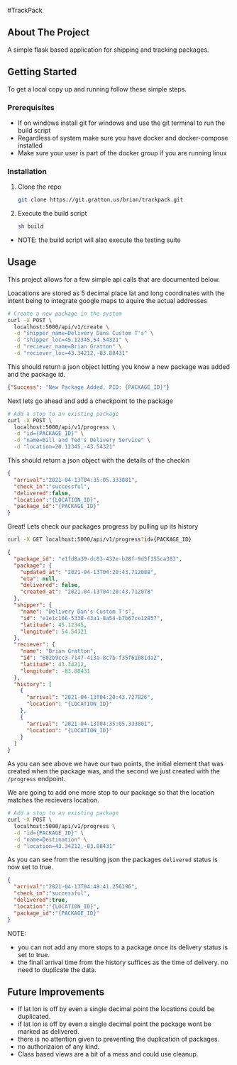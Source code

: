 #TrackPack

<!-- ABOUT THE PROJECT -->
## About The Project
A simple flask based application for shipping and tracking packages.

<!-- GETTING STARTED -->
## Getting Started

To get a local copy up and running follow these simple steps.

### Prerequisites
* If on windows install git for windows and use the git terminal to run the build script
* Regardless of system make sure you have docker and docker-compose installed
* Make sure your user is part of the docker group if you are running linux

### Installation

1. Clone the repo
   ```sh
   git clone https://git.gratton.us/brian/trackpack.git
   ```
2. Execute the build script
   ```sh
   sh build
   ```
* NOTE: the build script will also execute the testing suite



<!-- USAGE EXAMPLES -->
## Usage

This project allows for a few simple api calls that are documented below.

Loacations are stored as 5 decimal place lat and long coordinates
with the intent being to integrate google maps to aquire the actual addresses
```sh
# Create a new package in the system
curl -X POST \
  localhost:5000/api/v1/create \
  -d "shipper_name=Delivery Dans Custom T's" \
  -d "shipper_loc=45.12345,54.54321" \
  -d "reciever_name=Brian Gratton" \
  -d "reciever_loc=43.34212,-83.88431"
```
This should return a json object letting you know a new package was added
and the package id.
```json
{"Success": "New Package Added, PID: {PACKAGE_ID}"}
```

Next lets go ahead and add a checkpoint to the package
```sh
# Add a stop to an existing package
curl -X POST \
  localhost:5000/api/v1/progress \
  -d "id={PACKAGE_ID}" \
  -d "name=Bill and Ted's Delivery Service" \
  -d "location=20.12345,-43.54321"
```

This should return a json object with the details of the checkin
```json
{
  "arrival":"2021-04-13T04:35:05.333801",
  "check_in":"successful",
  "delivered":false,
  "location":"{LOCATION_ID}",
  "package_id":"{PACKAGE_ID}"
}
```

Great! Lets check our packages progress by pulling up its history
```sh
curl -X GET localhost:5000/api/v1/progress?id={PACKAGE_ID}
```
```json
{
  "package_id": "e1fd8a39-dc03-432e-b28f-9d5f155ca383",
  "package": {
    "updated_at": "2021-04-13T04:20:43.712088",
    "eta": null,
    "delivered": false,
    "created_at": "2021-04-13T04:20:43.712078"
  },
  "shipper": {
    "name": "Delivery Dan's Custom T's",
    "id": "e1e1c166-5338-43a1-8a54-b7b67ce12857", 
    "latitude": 45.12345,
    "longitude": 54.54321
  },
  "reciever": {
    "name": "Brian Gratton",
    "id": "602b9cc3-7147-413a-8c7b-f35f61081da2",
    "latitude": 43.34212,
    "longitude": -83.88431
  },
  "history": [
    {
      "arrival": "2021-04-13T04:20:43.727826",
      "location": "{LOCATION_ID}"
    },
    {
      "arrival": "2021-04-13T04:35:05.333801",
      "location": "{LOCATION_ID}"
    }
  ]
}
```

As you can see above we have our two points, the initial element that was created when the package was,
and the second we just created with the `/progress` endpoint.

We are going to add one more stop to our package so that the location matches the recievers location.
```sh
# Add a stop to an existing package
curl -X POST \
  localhost:5000/api/v1/progress \
  -d "id={PACKAGE_ID}" \
  -d "name=Destination" \
  -d "location=43.34212,-83.88431"
```

As you can see from the resulting json the packages `delivered` status is now set to true.
```json
{
  "arrival":"2021-04-13T04:48:41.256196",
  "check_in":"successful",
  "delivered":true,
  "location":"{LOCATION_ID}",
  "package_id":"{PACKAGE_ID}"
}
```
NOTE: 
* you can not add any more stops to a package once its delivery status is set to true.
* the finall arrival time from the history suffices as the time of delivery. no need to duplicate the data.

<!-- ROADMAP -->
## Future Improvements
* If lat lon is off by even a single decimal point the locations could be duplicated.
* if lat lon is off by even a single decimal point the package wont be marked as delivered.
* there is no attention given to preventing the duplication of packages.
* no authorizaion of any kind.
* Class based views are a bit of a mess and could use cleanup.
